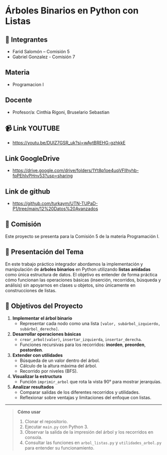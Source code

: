 # Árboles Binarios en Python con Listas

## 👥 Integrantes
- Farid Salomón – Comisión 5 
- Gabriel Gonzalez - Comisión 7

## Materia
- Programacion I

## Docente
- Profesor/a: Cinthia Rigoni, Bruselario Sebastian

## 📹 Link YOUTUBE
- https://youtu.be/DUlZ7GSR_uk?si=wAytBREHG-gzhkkE

## Link GoogleDrive
- https://drive.google.com/drive/folders/1Yt8p1oe4uqVFllhyhb-fpPEhIvPHnv53?usp=sharing

## Link de github
- https://github.com/turkaym/UTN-TUPaD-P1/tree/main/12%20Datos%20Avanzados

## 🏫 Comisión
Este proyecto se presenta para la Comisión 5 de la materia Programación I.

## 📘 Presentación del Tema
En este trabajo práctico integrador abordamos la implementación y manipulación de **árboles binarios** en Python utilizando **listas anidadas** como única estructura de datos. El objetivo es entender de forma práctica cómo funcionan las operaciones básicas (inserción, recorridos, búsqueda y análisis) sin apoyarnos en clases u objetos, sino únicamente en construcciones de listas.

## 🎯 Objetivos del Proyecto
1. **Implementar el árbol binario**  
   - Representar cada nodo como una lista `[valor, subárbol_izquierdo, subárbol_derecho]`.  
2. **Desarrollar operaciones básicas**  
   - `crear_arbol(valor)`, `insertar_izquierda`, `insertar_derecha`.  
   - Funciones recursivas para los recorridos: **inorden**, **preorden**, **postorden**.  
3. **Extender con utilidades**  
   - Búsqueda de un valor dentro del árbol.  
   - Cálculo de la altura máxima del árbol.  
   - Recorrido por niveles (BFS).  
4. **Visualizar la estructura**  
   - Función `imprimir_arbol` que rota la vista 90° para mostrar jerarquías.  
5. **Analizar resultados**  
   - Comparar salidas de los diferentes recorridos y utilidades.  
   - Reflexionar sobre ventajas y limitaciones del enfoque con listas.

---

> **Cómo usar**  
> 1. Clonar el repositorio.  
> 2. Ejecutar `main.py` con Python 3.  
> 3. Observar la salida de la impresión del árbol y los recorridos en consola.  
> 4. Consultar las funciones en `arbol_listas.py` y `utilidades_arbol.py` para entender su funcionamiento.

